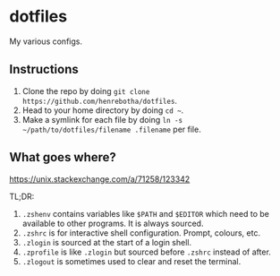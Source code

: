 # dotfiles

My various configs.

## Instructions

1. Clone the repo by doing `git clone https://github.com/henrebotha/dotfiles`.
2. Head to your home directory by doing `cd ~`.
3. Make a symlink for each file by doing `ln -s ~/path/to/dotfiles/filename .filename` per file.

## What goes where?

https://unix.stackexchange.com/a/71258/123342

TL;DR:

1. `.zshenv` contains variables like `$PATH` and `$EDITOR` which need to be available to other programs. It is always sourced.
2. `.zshrc` is for interactive shell configuration. Prompt, colours, etc.
3. `.zlogin` is sourced at the start of a login shell.
4. `.zprofile` is like `.zlogin` but sourced before `.zshrc` instead of after.
5. `.zlogout` is sometimes used to clear and reset the terminal.
